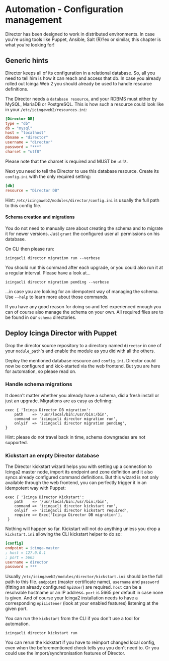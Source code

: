 <a id="Automation"></a>Automation - Configuration management
============================================================

Director has been designed to work in distributed environments. In case
you're using tools like Puppet, Ansible, Salt (R)?ex or similar, this
chapter is what you're looking for!

Generic hints
-------------

Director keeps all of its configuration in a relational database. So,
all you need to tell him is how it can reach and access that db. In case
you already rolled out Icinga Web 2 you should already be used to handle
resource definitions.

The Director needs a `database resource`, and your RDBMS must either by
MySQL, MariaDB or PostgreSQL. This is how such a resource could look like
in your `/etc/icingaweb2/resources.ini`:

```ini
[Director DB]
type = "db"
db = "mysql"
host = "localhost"
dbname = "director"
username = "director"
password = "***"
charset = "utf8"
```

Please note that the charset is required and MUST be `utf8`.

Next you need to tell the Director to use this database resource. Create
its `config.ini` with the only required setting:

```ini
[db]
resource = "Director DB"
```

Hint: `/etc/icingaweb2/modules/director/config.ini` is usually the full
path to this config file.

#### Schema creation and migrations

You do not need to manually care about creating the schema and to migrate
it for newer versions. Just `grant` the configured user all permissions on
his database.

On CLI then please run:

    icingacli director migration run --verbose

You should run this command after each upgrade, or you could also run it
at a regular interval. Please have a look at...

    icingacli director migration pending --verbose

...in case you are looking for an idempotent way of managing the schema.
Use `--help` to learn more about those commands.

If you have any good reason for doing so and feel experienced enough you
can of course also manage the schema on your own. All required files are
to be found in our `schema` directories.


Deploy Icinga Director with Puppet
----------------------------------

Drop the director source repository to a directory named `director` in
one of your `module_path`'s and enable the module as you did with all the
others.

Deploy the mentioned database resource and `config.ini`. Director could
now be configured and kick-started via the web frontend. But you are here
for automation, so please read on.

### Handle schema migrations

It doesn't matter whether you already have a schema, did a fresh install
or just an upgrade. Migrations are as easy as defining:

    exec { 'Icinga Director DB migration':
        path    => '/usr/local/bin:/usr/bin:/bin',
        command => 'icingacli director migration run',
        onlyif  => 'icingacli director migration pending',
    }

Hint: please do not travel back in time, schema downgrades are not
supported.

### Kickstart an empty Director database

The Director kickstart wizard helps you with setting up a connection to
Icinga2 master node, import its endpoint and zone definition and it also
syncs already configured command definitions. But this wizard is not only
available through the web frontend, you can perfectly trigger it in an
idempotent way with Puppet:

    exec { 'Icinga Director Kickstart':
        path    => '/usr/local/bin:/usr/bin:/bin',
        command => 'icingacli director kickstart run',
        onlyif  => 'icingacli director kickstart required',
        require => Exec['Icinga Director DB migration'],
     }

Nothing will happen so far. Kickstart will not do anything unless you
drop a `kickstart.ini` allowing the CLI kickstart helper to do so:

```ini
[config]
endpoint = icinga-master
; host = 127.0.0.1
; port = 5665
username = director
password = ***
```

Usually `/etc/icingaweb2/modules/director/kickstart.ini` should be the
full path to this file. `endpoint` (master certificate name), `username`
and `password` (fitting an already configured `ApiUser`) are required.
`host` can be a resolvable hostname or an IP address. `port` is 5665 per
default in case none is given. And of course your Icinga2 installation
needs to have a corresponding `ApiListener` (look at your enabled
features) listening at the given port.

You can run the `kickstart` from the CLI if you don't use a tool for
automation.

    icingacli director kickstart run

You can rerun the kickstart if you have to reimport changed local
config, even when the beforementioned check tells you you don't need to.
Or you could use the import/synchronisation features of Director.
